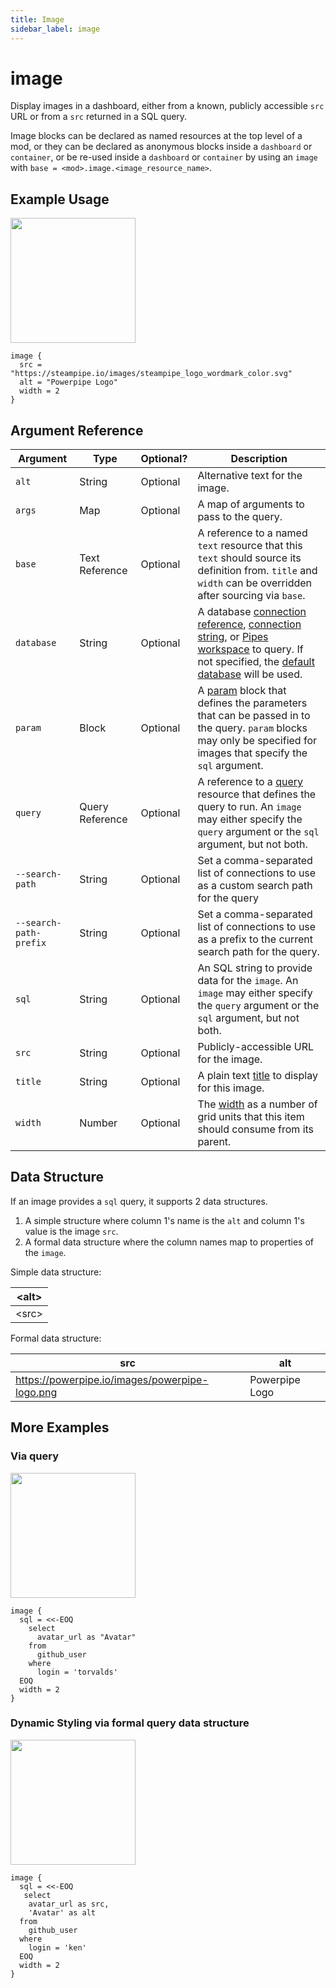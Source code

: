 ```yaml
---
title: Image
sidebar_label: image
---
```


# image

Display images in a dashboard, either from a known, publicly accessible `src` URL or from a `src` returned in a SQL query.

Image blocks can be declared as named resources at the top level of a mod, or they can be declared as anonymous blocks inside a `dashboard` or `container`, or be re-used inside a `dashboard` or `container` by using an `image` with `base = <mod>.image.<image_resource_name>`.


## Example Usage

<img src="/reference_examples/image_ex_1.png" width="200pt" />

```hcl
image {
  src = "https://steampipe.io/images/steampipe_logo_wordmark_color.svg"
  alt = "Powerpipe Logo"
  width = 2
}
```


## Argument Reference
| Argument | Type | Optional? | Description
|-|-|-|-
| `alt` |  String	| Optional | Alternative text for the image.
| `args` | Map | Optional| A map of arguments to pass to the query.  
| `base` |   Text Reference		| Optional | A reference to a named `text` resource that this `text` should source its definition from. `title` and `width` can be overridden after sourcing via `base`.
| `database` | String |  Optional| A database [connection reference](/docs/reference/config-files/connection), [connection string](/docs/powerpipe-hcl/query#connection-strings), or [Pipes workspace](/docs/run/workspaces#implicit-workspaces) to query.  If not specified, the [default database](/docs/run#selecting-a-database ) will be used.
| `param` | Block | Optional| A [param](/docs/powerpipe-hcl/query#param) block that defines the parameters that can be passed in to the query.  `param` blocks may only be specified for images that specify the `sql` argument. 
| `query` | Query Reference | Optional | A reference to a [query](/docs/powerpipe-hcl/query) resource that defines the query to run.  An `image`  may either specify the `query` argument or the `sql` argument, but not both.
| `--search-path` | String |  Optional| Set a comma-separated list of connections to use as a custom search path for the query
| `--search-path-prefix` | String |  Optional| Set a comma-separated list of connections to use as a prefix to the current search path for the query.
| `sql` |  String	| Optional |  An SQL string to provide data for the `image`.  An `image` may either specify the `query` argument or the `sql` argument, but not both.
| `src` |  String	| Optional | Publicly-accessible URL for the image.
| `title` |  String	| Optional | A plain text [title](/docs/powerpipe-hcl/dashboard#title) to display for this image.
| `width` |  Number	| Optional | The [width](/docs/powerpipe-hcl/dashboard#width) as a number of grid units that this item should consume from its parent.

## Data Structure

If an image provides a `sql` query, it supports 2 data structures.

1. A simple structure where column 1's name is the `alt` and column 1's value is the image `src`.
2. A formal data structure where the column names map to properties of the `image`.

Simple data structure:

| <alt\> |
|--------|
| <src\> |

Formal data structure:

| src                                            | alt            |
| ---------------------------------------------- | -------------- |
| https://powerpipe.io/images/powerpipe-logo.png | Powerpipe Logo |


## More Examples


### Via query
<img src="/reference_examples/image_ex_torvalds.png" width="200pt" />

```hcl
image {
  sql = <<-EOQ
    select 
      avatar_url as "Avatar"
    from 
      github_user 
    where 
      login = 'torvalds'
  EOQ
  width = 2
}
```


### Dynamic Styling via formal query data structure
<img src="/reference_examples/image_ex_ken.png" width="200pt" />

```hcl
image {
  sql = <<-EOQ
   select 
    avatar_url as src,
    'Avatar' as alt
  from 
    github_user 
  where 
    login = 'ken'
  EOQ
  width = 2
}
```
